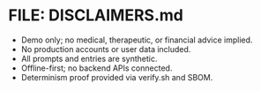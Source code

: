 # FILE: DISCLAIMERS.md
- Demo only; no medical, therapeutic, or financial advice implied.  
- No production accounts or user data included.  
- All prompts and entries are synthetic.  
- Offline-first; no backend APIs connected.  
- Determinism proof provided via verify.sh and SBOM.
